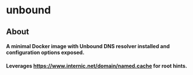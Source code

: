 # unbound

## About
#### A minimal Docker image with Unbound DNS resolver installed and configuration options exposed.
#### Leverages https://www.internic.net/domain/named.cache for root hints.
